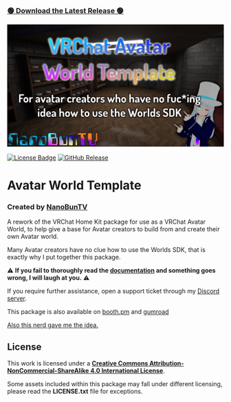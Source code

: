 ### [🟢 Download the Latest Release 🟢](https://github.com/NanoBunTV/VRC-Avatar-World-Template/releases/latest)

[![VRCAWT Thumbnail](.github/RepoThumbnail.png)](https://github.com/NanoBunTV/VRC-Avatar-World-Template)

[![License Badge](https://img.shields.io/badge/license-CC_BY--NC--SA_4.0-red?style=flat&logo=creativecommons&color=fb7729&link=https%3A%2F%2Fcreativecommons.org%2Flicenses%2Fby-nc-sa%2F4.0)](https://creativecommons.org/licenses/by-nc-sa/4.0/) [![GitHub Release](https://img.shields.io/github/v/release/NanoBunTV/VRC-Avatar-World-Template?style=flat&logo=github&color=347d39&link=https%3A%2F%2Fgithub.com%2FNanoBunTV%2FVRC-Avatar-World-Template%2Freleases%2Flatest)](https://github.com/NanoBunTV/VRC-Avatar-World-Template/releases/latest)

# Avatar World Template
### Created by [NanoBunTV](https://nanobun.tv)



A rework of the VRChat Home Kit package for use as a VRChat Avatar World, to help give a base for Avatar creators to build from and create their own Avatar world.

Many Avatar creators have no clue how to use the Worlds SDK, that is exactly why I put together this package.

⚠ **If you fail to thoroughly read the [documentation](https://docs.google.com/document/d/1YzfKZK9B7GKWLM5A1B7Nnoy11o_L3tRnlCxwWN6iFpM/edit?usp=sharing) and something goes wrong, I will laugh at you.** ⚠

If you require further assistance, open a support ticket through my [Discord server](https://nanobun.tv/discord).

This package is also available on [booth.pm](https://nanobuntv.booth.pm/items/5397881) and [gumroad](https://nanobuntv.gumroad.com/l/vrc-avatar-world-template)

[Also this nerd gave me the idea.](https://twitter.com/WitchyOak320)

## License
This work is licensed under a **[Creative Commons Attribution-NonCommercial-ShareAlike 4.0 International License](https://creativecommons.org/licenses/by-nc-sa/4.0/)**.

Some assets included within this package may fall under different licensing, please read the **LICENSE.txt** file for exceptions.
